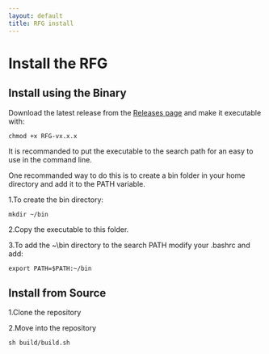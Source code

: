```yaml
---
layout: default
title: RFG install
---
```


# Install the RFG

## Install using the Binary 

Download the latest release from the [Releases page](https://github.com/unihd-cag/odfi-rfg/releases) 
and make it executable with:

    chmod +x RFG-vx.x.x
    
It is recommanded to put the executable to the search path for an easy to use in the command line.

One recommanded way to do this is to create a bin folder in your home directory and add it to the PATH variable.

1.To create the bin directory:

    mkdir ~/bin
    
2.Copy the executable to this folder.

3.To add the ~\bin directory to the search PATH modify your .bashrc and add:

    export PATH=$PATH:~/bin

## Install from Source

1.Clone the repository 

2.Move into the repository

    sh build/build.sh
